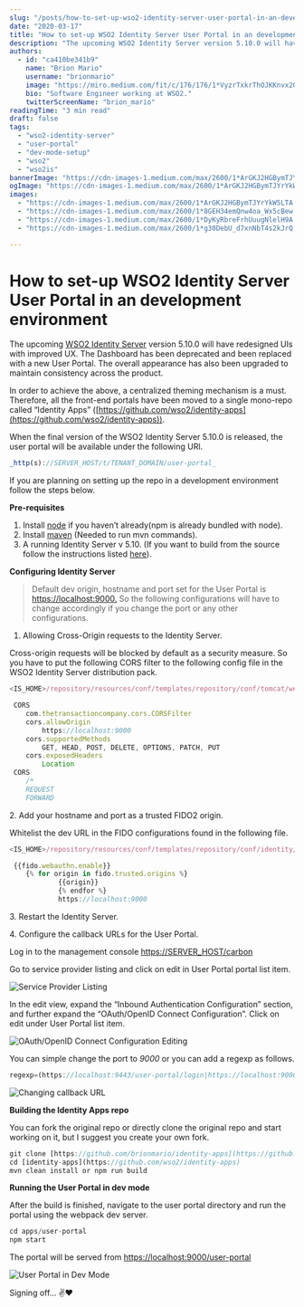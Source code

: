 ```yaml
---
slug: "/posts/how-to-set-up-wso2-identity-server-user-portal-in-an-development-environment/"
date: "2020-03-17"
title: "How to set-up WSO2 Identity Server User Portal in an development environment"
description: "The upcoming WSO2 Identity Server version 5.10.0 will have redesigned UIs with improved UX. The Dashboard has been deprecated and been replaced with a new User Portal. The overall appearance has also…"
authors:
  - id: "ca410be341b9"
    name: "Brion Mario"
    username: "brionmario"
    image: "https://miro.medium.com/fit/c/176/176/1*VyzrTxkrThOJKKnvx20UTg.png"
    bio: "Software Engineer working at WSO2."
    twitterScreenName: "brion_mario"
readingTime: "3 min read"
draft: false
tags:
  - "wso2-identity-server"
  - "user-portal"
  - "dev-mode-setup"
  - "wso2"
  - "wso2is"
bannerImage: "https://cdn-images-1.medium.com/max/2600/1*ArGKJ2HGBymTJYrYkW5LTA.png"
ogImage: "https://cdn-images-1.medium.com/max/2600/1*ArGKJ2HGBymTJYrYkW5LTA.png"
images:
  - "https://cdn-images-1.medium.com/max/2600/1*ArGKJ2HGBymTJYrYkW5LTA.png"
  - "https://cdn-images-1.medium.com/max/2600/1*8GEH34emQnw4oa_Wx5cBew.png"
  - "https://cdn-images-1.medium.com/max/2600/1*DyKyRbreFrhUuugNlelH9A.png"
  - "https://cdn-images-1.medium.com/max/2600/1*g30DebU_d7xnNbT4s2kJrQ.png"

---
```


# How to set-up WSO2 Identity Server User Portal in an development environment

The upcoming [WSO2 Identity Server](https://wso2.com/identity-and-access-management/) version 5.10.0 will have redesigned UIs with improved UX. The Dashboard has been deprecated and been replaced with a new User Portal. The overall appearance has also been upgraded to maintain consistency across the product.

In order to achieve the above, a centralized theming mechanism is a must. Therefore, all the front-end portals have been moved to a single mono-repo called “Identity Apps” ([https://github.com/wso2/identity-apps](https://github.com/wso2/identity-apps)).

When the final version of the WSO2 Identity Server 5.10.0 is released, the user portal will be available under the following URl.

```js
_http(s)://SERVER_HOST/t/TENANT_DOMAIN/user-portal_
```

If you are planning on setting up the repo in a development environment follow the steps below.

**Pre-requisites**

1.  Install [node](https://nodejs.org/en/download/) if you haven’t already(npm is already bundled with node).
2.  Install [maven](https://maven.apache.org/download.cgi) (Needed to run mvn commands).
3.  A running Identity Server v 5.10. (If you want to build from the source follow the instructions listed [here](https://github.com/wso2/product-is)).

**Configuring Identity Server**

> Default dev origin, hostname and port set for the User Portal is [https://localhost:9000.](https://localhost:9000.) So the following configurations will have to change accordingly if you change the port or any other configurations.

1.  Allowing Cross-Origin requests to the Identity Server.

Cross-origin requests will be blocked by default as a security measure. So you have to put the following CORS filter to the following config file in the WSO2 Identity Server distribution pack.

```js
<IS_HOME>/repository/resources/conf/templates/repository/conf/tomcat/web.xml.j2
```
```js
 CORS
    com.thetransactioncompany.cors.CORSFilter
    cors.allowOrigin
        https://localhost:9000 
    cors.supportedMethods
        GET, HEAD, POST, DELETE, OPTIONS, PATCH, PUT 
    cors.exposedHeaders
        Location 
 CORS
    /*
    REQUEST
    FORWARD 
```

2\. Add your hostname and port as a trusted FIDO2 origin.

Whitelist the dev URL in the FIDO configurations found in the following file.

```js
<IS_HOME>/repository/resources/conf/templates/repository/conf/identity/identity.xml.j2
```
```js
 {{fido.webauthn.enable}} 
    {% for origin in fido.trusted.origins %}
            {{origin}}
            {% endfor %}
            https://localhost:9000 
```

3\. Restart the Identity Server.

4\. Configure the callback URLs for the User Portal.

Log in to the management console [https://SERVER_HOST/carbon](https://localhost:9443/carbon/application/configure-authentication-flow.jsp?spName=travelocity.com)

Go to service provider listing and click on edit in User Portal portal list item.

![Service Provider Listing](https://cdn-images-1.medium.com/max/800/1*ArGKJ2HGBymTJYrYkW5LTA.png)

In the edit view, expand the “Inbound Authentication Configuration” section, and further expand the “OAuth/OpenID Connect Configuration”. Click on edit under User Portal list item.

![OAuth/OpenID Connect Configuration Editing](https://cdn-images-1.medium.com/max/800/1*8GEH34emQnw4oa_Wx5cBew.png)

You can simple change the port to _9000_ or you can add a regexp as follows.

```js
regexp=(https://localhost:9443/user-portal/login|https://localhost:9000/user-portal/login)
```
![Changing callback URL](https://cdn-images-1.medium.com/max/800/1*DyKyRbreFrhUuugNlelH9A.png)

**Building the Identity Apps repo**

You can fork the original repo or directly clone the original repo and start working on it, but I suggest you create your own fork.

```js
git clone [https://github.com/brionmario/identity-apps](https://github.com/wso2/identity-apps)  
cd [identity-apps](https://github.com/wso2/identity-apps)  
mvn clean install or npm run build
```

**Running the User Portal in dev mode**

After the build is finished, navigate to the user portal directory and run the portal using the webpack dev server.

```js
cd apps/user-portal  
npm start
```

The portal will be served from [https://localhost:9000/user-portal](https://localhost:9000/user-portal)

![User Portal in Dev Mode](https://cdn-images-1.medium.com/max/800/1*g30DebU_d7xnNbT4s2kJrQ.png)

Signing off… ✌️❤️
